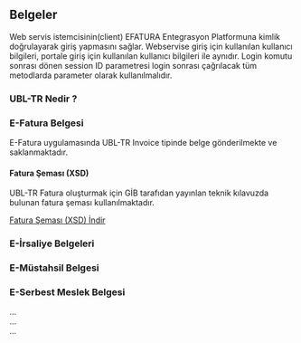 ## Belgeler
Web servis istemcisinin(client) EFATURA Entegrasyon Platformuna kimlik doğrulayarak giriş yapmasını sağlar. Webservise giriş için kullanılan kullanıcı bilgileri, portale giriş için kullanılan kullanıcı bilgileri ile aynıdır. Login komutu sonrası dönen session ID parametresi login sonrası çağrılacak tüm metodlarda parameter olarak kullanılmalıdır.

### UBL-TR Nedir ?

### E-Fatura Belgesi
E-Fatura uygulamasında UBL-TR Invoice tipinde belge gönderilmekte ve saklanmaktadır.

#### Fatura Şeması (XSD)
UBL-TR Fatura oluşturmak için GİB tarafıdan yayınlan teknik kılavuzda bulunan fatura şeması kullanılmaktadır.  

[Fatura Şeması (XSD) İndir](/resource/xsdrt.zip)

### E-İrsaliye Belgeleri

### E-Müstahsil Belgesi

### E-Serbest Meslek Belgesi





<aside class="notice">...</aside>

<aside class="success">...</aside>

<aside class="warning">...</aside>
